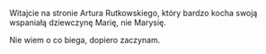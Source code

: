 Witajcie na stronie Artura Rutkowskiego, który bardzo kocha swoją wspaniałą dziewczynę Marię, nie Marysię.

Nie wiem o co biega, dopiero zaczynam.
